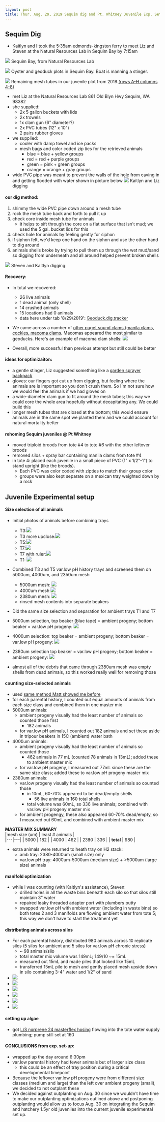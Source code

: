 ```yaml
---
layout: post
title: Thur. Aug. 29, 2019 Sequim dig and Pt. Whitney Juvenile Exp. Setup
---
```


## Sequim Dig
- Kaitlyn and I took the 5:35am edmonds-kingston ferry to meet Liz and Steven at the Natural Resources Lab in Sequim Bay by 7:15am

[![](https://drive.google.com/uc?export=view&id=1XXHAJcdPJH2lKYoSOyb4Vm4NL9k8HzY2)](https://drive.google.com/open?id=1XXHAJcdPJH2lKYoSOyb4Vm4NL9k8HzY2)
Sequim Bay, from Natural Resources Lab

[![](https://drive.google.com/uc?export=view&id=13Ejwjq126QJMjVViA3j0Q-yDX2Vkn9cP)](https://drive.google.com/open?id=13Ejwjq126QJMjVViA3j0Q-yDX2Vkn9cP)
Oyster and geoduck plots in Sequim Bay. Boat is manning a stinger.

[![](https://drive.google.com/uc?export=view&id=1dIv0BupjbIGHGJayBaLV4QzUdjJnWCrR)](https://drive.google.com/open?id=1dIv0BupjbIGHGJayBaLV4QzUdjJnWCrR)
Remaining mesh tubes in our juvenile plot from 2018 [(rows A-H columns 4-8)](https://docs.google.com/document/d/1O-PeLSdufEsZLG8eBS8WVL2lQ8wPLA5_aTtZ924AehY/edit?usp=sharing)

- met Liz at the Natural Resources Lab 861 Old Blyn Hwy Sequim, WA 98382
- she supplied:
	- 2x 5 gallon buckets with lids
	- 2x trowels
	- 1x clam gun (6" diameter?)
	- 2x PVC tubes (12" x 10")
	- 2 pairs rubber gloves
- we supplied:
	- cooler with damp towel and ice packs
	- mesh bags and color coded zip ties for the retrieved animals
		- blue = blue + yellow groups
		- red = red + purple groups
		- green = pink + green groups
		- orange = orange + gray groups
- wide PVC pipe was meant to prevent the walls of the hole from caving in and getting flooded with water shown in picture below
[![](https://drive.google.com/uc?export=view&id=1-oS3hs4wc9gWKqXiBYyAyeYMO1h89S21)](https://drive.google.com/open?id=1-oS3hs4wc9gWKqXiBYyAyeYMO1h89S21)
Kaitlyn and Liz digging

#### our dig method:
1. shimmy the wide PVC pipe down around a mesh tube
2. rock the mesh tube back and forth to pull it up
3. check core inside mesh tube for animals
	- it helps to sift through the core on a flat surface that isn't mud; we used the 5 gal. bucket lids for this
4. check hole for animals by feeling gently for siphon
5. if siphon felt, we'd keep one hand on the siphon and use the other hand to dig around 
6. animals shells broke by trying to pull them up through the wet mud/sand so digging from underneath and all around helped prevent broken shells

[![](https://drive.google.com/uc?export=view&id=1RZoi3mmNfPVVaqk_4oBd6pzE-VAVotQ7)](https://drive.google.com/open?id=1RZoi3mmNfPVVaqk_4oBd6pzE-VAVotQ7)
Steven and Kaitlyn digging

#### Recovery:  
- In total we recovered:
	- 26 live animals
	- 1 dead animal (only shell)
	- 14 crushed animals
	- 15 locations had 0 animals
	- data here under tab '8/29/2019': [Geoduck.dig.tracker](https://docs.google.com/spreadsheets/d/1sJ8eqI2lJ3yVV54dZJiSObXe1KdvfZINxBHSGbksPIk/edit?usp=sharing)

- We came across a number of [other puget sound clams (manila clams, cockles, macoma clams](https://www.doh.wa.gov/CommunityandEnvironment/Shellfish/RecreationalShellfish/IllnessPrevention/Identification). Macomas appeared the most similar to geoducks. Here's an example of macoma clam shells: 
[![](https://www.doh.wa.gov/portals/1/images/4400/Macomas.jpg)](https://www.doh.wa.gov/CommunityandEnvironment/Shellfish/RecreationalShellfish/IllnessPrevention/Identification)

- Overall, more successful than previous attempt but still could be better

#### ideas for optimizaiton:
- a gentle stinger, Liz suggested something like a [garden sprayer backpack](https://www.homedepot.com/p/RYOBI-ONE-18-Volt-Lithium-Ion-Cordless-4-Gal-Backpack-Chemical-Sprayer-2-0Ah-Battery-and-Charger-Included-P2840/303585241)
- gloves:  our fingers got cut up from digging, but feeling where the animals are is important so you don't crush them. So I'm not sure how we would feel the animals if we had gloves on
- a wide-diameter clam gun to fit around the mesh tubes; this way we could core the whole area hopefully without decapitating any. We could build this
- longer mesh tubes that are closed at the bottom; this would ensure animals are in the same spot we planted them and we could account for natural mortality better

#### rehoming Sequim juveniles @ Pt Whitney 
- moved triploid broods from tote #4 to tote #6 with the other leftover broods
- removed silos + spray bar containing manila clams from tote #4 
- in tote 4: placed each juvenile in a small piece of PVC (1" x 1/2"-1") to stand upright (like the broods). 
	- Each PVC was color coded with zipties to match their group color
	- groups were also kept separate on a mexican tray weighted down by a rock 

## Juvenile Experimental setup

#### Size selection of all animals
- Initial photos of animals before combining trays
	- T3:[![](https://drive.google.com/uc?export=view&id=1LOA1aP_zLiObrKBFYhYcu8Pg0IB0VdRr)](https://drive.google.com/open?id=1LOA1aP_zLiObrKBFYhYcu8Pg0IB0VdRr)
	- T3 more upclose:[![](https://drive.google.com/uc?export=view&id=1XmqZjPzwjN-IlZRzzVq8xUbLummClsyG)](https://drive.google.com/open?id=1XmqZjPzwjN-IlZRzzVq8xUbLummClsyG)
	- T5:[![](https://drive.google.com/uc?export=view&id=1wX6er4WNPoRSmbfGOxd-S42etU7Lgh-O)](https://drive.google.com/open?id=1wX6er4WNPoRSmbfGOxd-S42etU7Lgh-O)
	- T7:[![](https://drive.google.com/uc?export=view&id=1PTGB17u1WJXkiqBQpIK75WD69wIdnXPY)](https://drive.google.com/open?id=1PTGB17u1WJXkiqBQpIK75WD69wIdnXPY)
	- T7 with ruler:[![](https://drive.google.com/uc?export=view&id=1VpY0L2WzLe_U0t1M3osylcRQ4CS9oEA1)](https://drive.google.com/open?id=1VpY0L2WzLe_U0t1M3osylcRQ4CS9oEA1)
	- T1: [![](https://drive.google.com/uc?export=view&id=1bVpVpAXyXjMGwaGuVck00o1tq8AdhAje)](https://drive.google.com/open?id=1bVpVpAXyXjMGwaGuVck00o1tq8AdhAje)

- Combined T3 and T5 var.low pH history trays and screened them on 5000um, 4000um, and 2350um mesh
	- 5000um mesh: [![](https://drive.google.com/uc?export=view&id=1UJhdUIZP2pBiJ8YQPEgIeezFyKwCiI5v)](https://drive.google.com/open?id=1UJhdUIZP2pBiJ8YQPEgIeezFyKwCiI5v)
	- 4000um mesh:[![](https://drive.google.com/uc?export=view&id=1biezdM1l2jdaHByS01FsaTb1TIYStpK-)](https://drive.google.com/open?id=1biezdM1l2jdaHByS01FsaTb1TIYStpK-)
	- 2380um mesh: [![](https://drive.google.com/uc?export=view&id=1hzKr9TJZW6bLHB15nhSeMzmsxnYO-U-9)](https://drive.google.com/open?id=1hzKr9TJZW6bLHB15nhSeMzmsxnYO-U-9)
	- rinsed mesh contents into separate beakers
- Did the same size selection and separation for ambient trays T1 and T7
- 5000um selection, top beaker (blue tape) = ambient progeny; bottom beaker = var.low pH progeny: [![](https://drive.google.com/uc?export=view&id=1p4zfAu9EAaYdqV6Ynz9tjwZA3lThOtYl)](https://drive.google.com/open?id=1p4zfAu9EAaYdqV6Ynz9tjwZA3lThOtYl)
- 4000um selection: top beaker = ambient progeny; bottom beaker = var.low pH progeny: [![](https://drive.google.com/uc?export=view&id=1Rx3KZfbwks8XrfZ8TcsT0Bu4AbxvxS4H)](https://drive.google.com/open?id=1Rx3KZfbwks8XrfZ8TcsT0Bu4AbxvxS4H)
- 2380um selection top beaker = var.low pH progeny; bottom beaker = ambient progeny: [![](https://drive.google.com/uc?export=view&id=1EsWFdLAdvMLE21o0hbkqSy5L2a_dxnau)](https://drive.google.com/open?id=1EsWFdLAdvMLE21o0hbkqSy5L2a_dxnau)
- almost all of the debris that came through 2380um mesh was empty shells from dead animals, so this worked really well for removing those

#### counting size-selected animals
- used [same method Matt showed me before](https://shellytrigg.github.io/106th-post/)
- for each parental history, I counted out equal amounts of animals from each size class and combined them in one master mix
- 5000um animals:
	- ambient progeny visually had the least number of animals so counted those first
		- 182 animals
	- for var.low pH animals, I counted out 182 animals and set these aside in tripour beakers in 15C (ambient) water bath
- 4000um animals:
	- ambient progeny visually had the least number of animals so counted those
		- 462 animals in 77 mL (counted 78 animals in 13mL); added these to ambient master mix
	- for var.low pH progeny, I measured out 77mL since these are the same size class; added these to var.low pH progeny master mix 
-  2380um animals:
	- var.low progeny visually had the least number of animals so counted those
		- in 10mL, 60-70% appeared to be dead/empty shells
			- 56 live animals in 160 total shells
		- total volume was 60mL, so 336 live animals; combined with var.low pH progeny master mix
	- for ambient progengy, these also appeared 60-70% dead/empty, so I measured out 60mL and combined with ambient master mix


**MASTER MIX SUMMARY**		
|mesh size (um) | least # animals  |   
|---|---|
| 5000  | 182  | 
| 4000  | 462  | 
| 2380  | 336  | 
| **total** | 980 |

- extra animals were returned to heath tray on H2 stack:
	- amb tray: 2380-4000um (small size) only 
	- var.low pH tray: 4000um-5000um (medium size) + >5000um (large size) animals

#### manifold optimization
- while I was counting (with Kaitlyn's assistance), Steven: 
	- drilled holes in all the waste bins beneath each silo so that silos still maintain 3" water
	- repaired leaky threaded adapter port with plumbers putty
	- swapped var.low pH with ambient water (including in waste bins) so both totes 2 and 3 manifolds are flowing ambient water from tote 5; this way we don't have to start the treatment yet

#### distributing animals across silos

- For each parental history, distributed 980 animals across 10 replicate silos (5 silos for ambient and 5 silos for var.low pH chronic stress)
	- ~ 98 animals/silo 
	- total master mix volume was 149mL; 149/10 ~= 15mL
	- measured out 15mL and made piles that looked like 15mL
	- transferred 15mL pile to mesh and gently placed mesh upside down in silo containing 3-4" water and 1/2" of sand
- [![](https://drive.google.com/uc?export=view&id=1pjqtNtiX9WCYpcQAb763skUqrWAg3wY-)](https://drive.google.com/open?id=1pjqtNtiX9WCYpcQAb763skUqrWAg3wY-)
- [![](https://drive.google.com/uc?export=view&id=1d5EKh7i4YIPY8ah-EURW5QeYGobc3gD8)](https://drive.google.com/open?id=1d5EKh7i4YIPY8ah-EURW5QeYGobc3gD8) 
- [![](https://drive.google.com/uc?export=view&id=1EpjSFRTIOccnvlsu5GsipdGOL5nj4hvW)](https://drive.google.com/open?id=1EpjSFRTIOccnvlsu5GsipdGOL5nj4hvW)
- [![](https://drive.google.com/uc?export=view&id=1UKOks-WugQ3udzI9YdI6IMcck-hd8j3w)](https://drive.google.com/open?id=1UKOks-WugQ3udzI9YdI6IMcck-hd8j3w)
- [![](https://drive.google.com/uc?export=view&id=1tKRuAhFFYDqvdQVFAMkILxPhoDI4FA8X)](https://drive.google.com/open?id=1tKRuAhFFYDqvdQVFAMkILxPhoDI4FA8X)
- [![](https://drive.google.com/uc?export=view&id=1e8N1fg3d5rTHHEdauRslHDRwNRal6Qzc)](https://drive.google.com/open?id=1e8N1fg3d5rTHHEdauRslHDRwNRal6Qzc)

#### setting up algae
- got [L/S norprene 24 masterflex hosing](https://www.coleparmer.com/i/masterflex-l-s-norprene-food-tubing-a60-f-l-s-24-50-ft/0640224) flowing into the tote water supply plumbing; pump still set at 160

#### CONCLUSIONS from exp. set-up:
- wrapped up the day around 6:30pm
- var.low parental history had fewer animals but of larger size class
	- this could be an effect of tray position during a critical developmental timepoint
- Because the leftover var.low pH progeny were from different size classes (medium and large) than the left over ambient progeny (small), we decided to not outplant these
- We decided against outplanting on Aug. 30 since we wouldn't have time to make our outplanting optimizations outlined above and postponing outplanting would allow us to focus Aug. 30 on integrating the Sequim and hatchery 1.5yr old juveniles into the current juvenile experimental set up.





